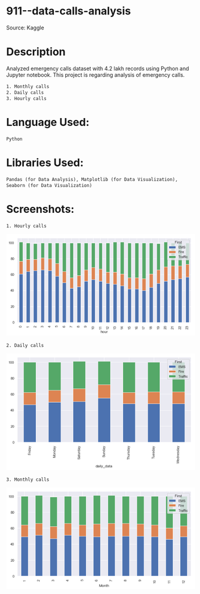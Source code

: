 # 911--data-calls-analysis
  Source: Kaggle

# Description
  Analyzed emergency calls dataset with 4.2 lakh records using Python and Jupyter notebook.
  This project is regarding analysis of emergency calls.
    
    1. Monthly calls
    2. Daily calls
    3. Hourly calls

# Language Used: 
    Python

# Libraries Used: 
    Pandas (for Data Analysis), Matplotlib (for Data Visualization), Seaborn (for Data Visualization)
    
# Screenshots:
    1. Hourly calls

![image1](https://github.com/shreyamandolia/911--data-calls-analysis/blob/master/HOUR_DATA.png)

    2. Daily calls
    
![image2](https://github.com/shreyamandolia/911--data-calls-analysis/blob/master/DAILY_DATA.png)

    3. Monthly calls
    
![image3](https://github.com/shreyamandolia/911--data-calls-analysis/blob/master/MONTHLY_DATA.png)
